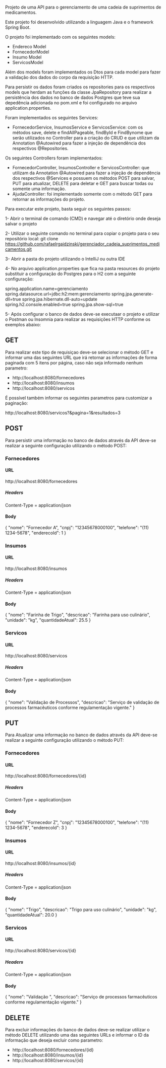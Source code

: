 Projeto de uma API para o gerenciamento de uma cadeia de suprimentos de medicamentos.

Este projeto foi desenvolvido utilizando a linguagem Java e o framework Spring Boot.

O projeto foi implementado com os seguintes models:

- Endereco Model
- FornecedorModel
- Insumo Model
- ServicosModel

Além dos models foram implementados os Dtos para cada model para fazer a validação dos dados do corpo da requisição HTTP.

Para persistir os dados foram criados os repositories para os respectivos models que herdam as funções da classe JpaRepository
para realizar a persistência dos dados no banco de dados Postgres que teve sua depedência adicionada no pom.xml e foi configurado no arquivo 
application.properties.

Foram implementados os seguintes Services:

- FornecedorService, InsumosService e ServicosService: com os métodos save, delete e findAllPageable, findById e FindBynome que serão utilizados
no Controller para a criação do CRUD e que utilizam da Annotation @Autowired para fazer a injeção de dependência dos respectivos @Repositories.

Os seguintes Controllers foram implementados:

- FornecedorController, InsumosController e ServicosController: que utilizam da Annotation @Autowired para fazer a injeção de dependência dos
respectivos @Services e possuem os métodos POST para salvar, PUT para atualizar, DELETE para deletar e GET para buscar todas ou somente uma informação.
- AjudaController: foi implementado somente com o método GET para retornar as informações do projeto.


Para executar este projeto, basta seguir os seguintes passos:

1- Abrir o terminal de comando (CMD) e navegar até o diretório onde deseja salvar o projeto 

2- Utilizar o seguinte comando no terminal para copiar o projeto para o seu repositório local: 
   git clone https://github.com/rafaelrgaidzinski/gerenciador_cadeia_suprimentos_medicamentos.git

3- Abrir a pasta do projeto utilizando o IntelliJ ou outra IDE

4- No arquivo application.properties que fica na pasta resources do projeto substituir a configuração do Postgres para o H2 com a seguinte configuração:

spring.application.name=gerenciamento
spring.datasource.url=jdbc:h2:mem:gerenciamento
spring.jpa.generate-dll=true
spring.jpa.hibernate.dll-auto=update
spring.h2.console.enabled=true
spring.jpa.show-sql=true

5- Após configurar o banco de dados deve-se executaar o projeto e utilizar o Postman ou Insomnia para realizar as requisições HTTP conforme os exemplos abaixo:


## GET

Para realizar este tipo de requisiçao deve-se selecionar o método GET e informar uma das seguintes URL que irá retornar as informações de forma 
paginada com 5 itens por página, caso não seja informado nenhum parametro:

- http://localhost:8080/fornecedores
- http://localhost:8080/insumos
- http://localhost:8080/servicos

É possível também informar os seguintes parametros para customizar a paginação:

http://localhost:8080/servicos?&pagina=1&resultados=3

## POST

Para persistir uma informação no banco de dados através da API deve-se realizar a seguinte configuração utilizando o método POST:


### Fornecedores

#### URL
http://localhost:8080/fornecedores

##### Headers
Content-Type = application/json

#### Body
{
  "nome": "Fornecedor A",
  "cnpj": "12345678000100",
  "telefone": "(11) 1234-5678",
  "enderecoId": 1
}

### Insumos

#### URL
http://localhost:8080/insumos

##### Headers
Content-Type = application/json

#### Body
{
  "nome": "Farinha de Trigo",
  "descricao": "Farinha para uso culinário",
  "unidade": "kg",
  "quantidadeAtual": 25.5
}

### Servicos

#### URL
http://localhost:8080/servicos

##### Headers
Content-Type = application/json

#### Body
{
  "nome": "Validação de Processos",
  "descricao": "Serviço de validação de processos farmacêuticos conforme regulamentação vigente."
}

## PUT

Para Atualizar uma informação no banco de dados através da API deve-se realizar a seguinte configuração utilizando o método PUT:

### Fornecedores

#### URL
http://localhost:8080/fornecedores/{id}

##### Headers
Content-Type = application/json

#### Body
{
  "nome": "Fornecedor Z",
  "cnpj": "12345678000100",
  "telefone": "(11) 1234-5678",
  "enderecoId": 3
}

### Insumos

#### URL
http://localhost:8080/insumos/{id}

##### Headers
Content-Type = application/json

#### Body
{
  "nome": "Trigo",
  "descricao": "Trigo para uso culinário",
  "unidade": "kg",
  "quantidadeAtual": 20.0
}

### Servicos

#### URL
http://localhost:8080/servicos/{id}

##### Headers
Content-Type = application/json

#### Body
{
  "nome": "Validação ",
  "descricao": "Serviço de processos farmacêuticos conforme regulamentação vigente."
}

## DELETE

Para excluir informações do banco de dados deve-se realizar utilizar o método DELETE utilizando uma das seguintes URLs 
e informar o ID da informação que deseja excluir como parametro:

- http://localhost:8080/fornecedores/{id}
- http://localhost:8080/insumos/{id}
- http://localhost:8080/servicos/{id}
